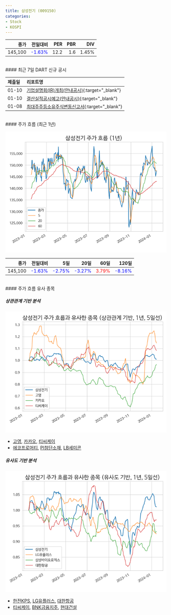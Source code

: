 ```yaml
---
title: 삼성전기 (009150)
categories:
- Stock
- KOSPI
---
```


|종가|전일대비|PER|PBR|DIV|
|---:|-------:|--:|--:|--:|
|145,100|<span style="color: blue">-1.63%</span>|12.2|1.6|1.45%|

<!-- more -->

<br>
#### 최근 7일 DART 신규 공시


|제출일|리포트명|
|:-----|:-------|
|01-10|[기업설명회(IR)개최(안내공시)](https://dart.fss.or.kr/dsaf001/main.do?rcpNo=20240110800093){:target="_blank"}|
|01-10|[결산실적공시예고(안내공시)](https://dart.fss.or.kr/dsaf001/main.do?rcpNo=20240110800092){:target="_blank"}|
|01-08|[최대주주등소유주식변동신고서](https://dart.fss.or.kr/dsaf001/main.do?rcpNo=20240108800207){:target="_blank"}|

<br>
#### 주가 흐름 (최근 1년)

![009150](/assets/images/stock/009150.png)

|종가|전일대비|5일|20일|60일|120일|
|---:|-------:|--:|---:|---:|----:|
|145,100|<span style="color: blue">-1.63%</span>|<span style="color: blue">-2.75%</span>|<span style="color: blue">-3.27%</span>|<span style="color: red">3.79%</span>|<span style="color: blue">-8.16%</span>|

<br>
#### 주가 흐름 유사 종목

##### 상관관계 기반 분석

![009150](/assets/images/stock/009150_corr.png)
- [고영](/098460/), [카카오](/035720/), [티씨케이](/064760/)
- [에코프로머티](/450080/), [PI첨단소재](/178920/), [LB세미콘](/061970/)

##### 유사도 기반 분석

![009150](/assets/images/stock/009150_sim.png)
- [한전KPS](/051600/), [LG유플러스](/032640/), [대한항공](/003490/)
- [티씨케이](/064760/), [BNK금융지주](/138930/), [현대건설](/000720/)